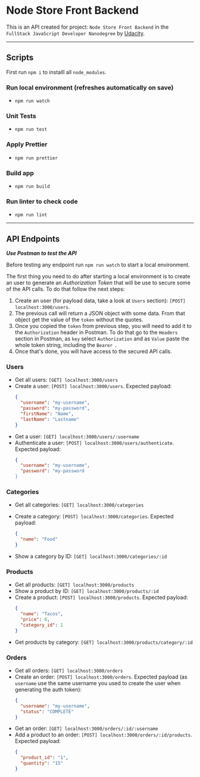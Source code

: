 # Node Store Front Backend
This is an API created for project: `Node Store Front Backend` in the `FullStack JavaScript Developer Nanodegree` by [Udacity](https://udacity.com).

---
## Scripts

First run `npm i` to installl all `node_modules`.
### Run local environment (refreshes automatically on save)
* `npm run watch`

### Unit Tests
* `npm run test`

### Apply Prettier
* `npm run prettier`

### Build app
* `npm run build`

### Run linter to check code
* `npm run lint`

---

## API Endpoints

***Use Postman to test the API***

Before testing any endpoint run `npm run watch` to start a local environment.

The first thing you need to do after starting a local environment is to create an user to generate an *Authorization Token* that will be use to secure some of the API calls. To do that follow the next steps:

1. Create an user (for payload data, take a look at `Users` section): `[POST] localhost:3000/users`.
2. The previous call will return a JSON object with some data. From that object get the value of the `token` without the quotes.
3. Once you copied the `token` from previous step, you will need to add it to the `Authorization` header in Postman. To do that go to the `Headers` section in Postman, as `key` select `Authorization` and as `Value` paste the whole token string, including the `Bearer `.
4. Once that's done, you will have access to the secured API calls.

### Users
- Get all users: `[GET] localhost:3000/users`
- Create a user: `[POST] localhost:3000/users`. Expected payload:
  ```json
  {
    "username": "my-username",
    "password": "my-password",
    "firstName": "Name",
    "lastName": "Lastname"
  }
  ```
- Get a user: `[GET] localhost:3000/users/:username`
- Authenticate a user: `[POST] localhost:3000/users/authenticate`. Expected payload:
  ```json
  {
    "username": "my-username",
    "password": "my-password
  }
  ```

### Categories
- Get all categories: `[GET] localhost:3000/categories`
- Create a category: `[POST] localhost:3000/categories`. Expected payload:
  ```json
  {
    "name": "Food"
  }
  ```

- Show a category by ID: `[GET] localhost:3000/categories/:id`


### Products
- Get all products: `[GET] localhost:3000/products`
- Show a product by ID: `[GET] localhost:3000/products/:id`
- Create a product: `[POST] localhost:3000/products`. Expected payload:
  ```json
  {
    "name": "Tacos",
    "price": 6,
    "category_id": 1 
  }
  ```
- Get products by category: `[GET] localhost:3000/products/category/:id`

### Orders
- Get all orders: `[GET] localhost:3000/orders`
- Create an order: `[POST] localhost:3000/orders`. Expected payload (as `username` use the same username you used to create the user when generating the auth token):
  ```json
  {
    "username": "my-username",
    "status": "COMPLETE"
  }
  ```
- Get an order: `[GET] localhost:3000/orders/:id/:username`
- Add a product to an order: `[POST] localhost:3000/orders/:id/products`. Expected payload:
  ```json
  {
    "product_id": "1",
    "quantity": "15"
  }
  ```